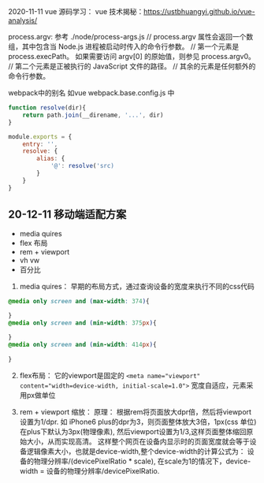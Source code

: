 2020-11-11
vue 源码学习：
vue 技术揭秘：https://ustbhuangyi.github.io/vue-analysis/


process.argv:
参考 ./node/process-args.js
// process.argv 属性会返回一个数组，其中包含当 Node.js 进程被启动时传入的命令行参数。
// 第一个元素是 process.execPath。 如果需要访问 argv[0] 的原始值，则参见 process.argv0。 
// 第二个元素是正被执行的 JavaScript 文件的路径。 
// 其余的元素是任何额外的命令行参数。

webpack中的别名
如vue webpack.base.config.js 中
```js
function resolve(dir){
    return path.join(__direname, '...', dir)
}

module.exports = {
    entry: '',
    resolve: {
        alias: {
            '@': resolve('src)
        }
    }
}
```
## 20-12-11 移动端适配方案
- media quires
- flex 布局
- rem + viewport
- vh vw
- 百分比

1. media quires：
早期的布局方式，通过查询设备的宽度来执行不同的css代码
```css
@media only screen and (max-width: 374){

}
@media only screen and (min-width: 375px){

}
@media only screen and (min-width: 414px){
    
}

```

2. flex布局：
它的viewport是固定的
`<meta name="viewport" content="width=device-width, initial-scale=1.0">`
宽度自适应，元素采用px做单位

3. rem + viewport 缩放：
原理：
根据rem将页面放大dpr倍，然后将viewport设置为1/dpr.
如 iPhone6 plus的dpr为3，则页面整体放大3倍，1px(css 单位)在plus下默认为3px(物理像素),
然后viewport设置为1/3,这样页面整体缩回原始大小，从而实现高清。
这样整个网页在设备内显示时的页面宽度就会等于设备逻辑像素大小，也就是device-width,整个device-width的计算公式为：
设备的物理分辨率/(devicePixelRatio * scale),
在scale为1的情况下，device-width = 设备的物理分辨率/devicePixelRatio.


